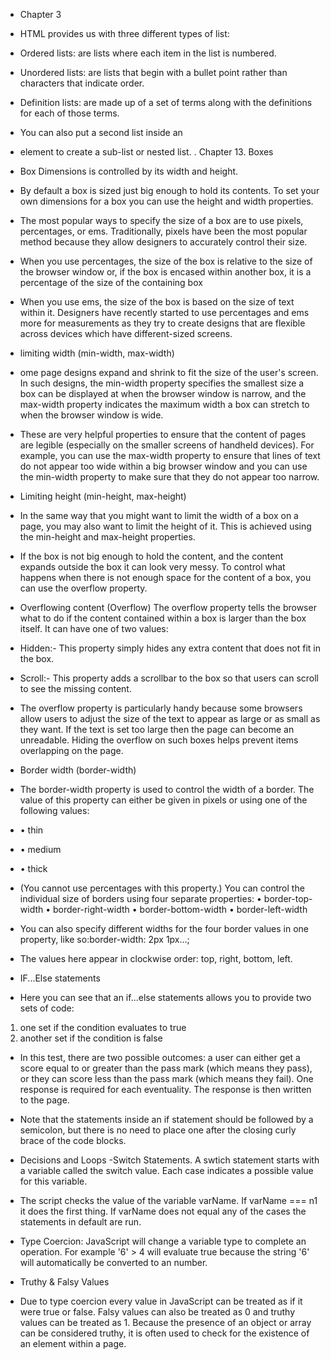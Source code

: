 - Chapter 3 
-  HTML provides us with three different types of list:
- Ordered lists: are lists where each item in the list is numbered. 
- Unordered lists: are lists that begin with a bullet point rather than characters that indicate order.
- Definition lists: are made up of a set of terms along with the definitions for each of those terms.
- You can also put a second list inside an <li> element to create a sub-list or nested list. 
. Chapter 13. Boxes
- Box Dimensions is controlled by its width and height. 
- By default a box is sized just big enough to hold its contents. To set your own dimensions for a box you can use the height and width properties.
- The most popular ways to specify the size of a box are to use pixels, percentages, or ems. Traditionally, pixels have been the most popular method because they allow designers to accurately control their size.
- When you use percentages, the size of the box is relative to the size of the browser window or, if the box is encased within another box, it is a percentage of the size of the containing box
- When you use ems, the size of the box is based on the size of text within it. Designers have recently started to use percentages and ems more for measurements as they try to create designs that are flexible across devices which have different-sized screens.
- limiting width (min-width, max-width)
- ome page designs expand and shrink to fit the size of the user's screen. In such designs, the min-width property specifies the smallest size a box can be displayed at when the browser window is narrow, and the max-width property indicates the maximum width a box can stretch to when the browser window is wide.
- These are very helpful properties to ensure that the content of pages are legible (especially on the smaller screens of handheld devices). For example, you can use the max-width property to ensure that lines of text do not appear too wide within a big browser window and you can use the min-width property to make sure that they do not appear too narrow.
- Limiting height (min-height, max-height)
- In the same way that you might want to limit the width of a box on a page, you may also want to limit the height of it. This is achieved using the min-height and max-height properties.
- If the box is not big enough to hold the content, and the content expands outside the box it can look very messy. To control what happens when there is not enough space for the content of a box, you can use the overflow property. 
- Overflowing content (Overflow)
The overflow property tells the browser what to do if the content contained within a box is larger than the box itself. It can have one of two values:
- Hidden:- This property simply hides any extra content that does not fit in the box.
- Scroll:- This property adds a scrollbar to the box so that users can scroll to see the missing content.
- The overflow property is particularly handy because some browsers allow users to adjust the size of the text to appear as large or as small as they want. If the text is set too large then the page can become an unreadable. Hiding the overflow on such boxes helps prevent items overlapping on the page.
- Border width (border-width)
- The border-width property is used to control the width of a border. The value of this property can either be given in pixels or using one of the following values:
- •	thin
- •	medium
- •	thick
- (You cannot use percentages with this property.) You can control the individual size of borders using four separate properties:
•	border-top-width
•	border-right-width
•	border-bottom-width
•	border-left-width
- You can also specify different widths for the four border values in one property, like so:border-width: 2px 1px…;

- The values here appear in clockwise order: top, right, bottom, left.
- IF...Else statements

- Here you can see that an if...else statements allows you to provide two sets of code:
1.	one set if the condition evaluates to true
2.	another set if the condition is false
- In this test, there are two possible outcomes: a user can either get a score equal to or greater than the pass mark (which means they pass), or they can score less than the pass mark (which means they fail). One response is required for each eventuality. The response is then written to the page.
- Note that the statements inside an if statement should be followed by a semicolon, but there is no need to place one after the closing curly brace of the code blocks.

- Decisions and Loops
 -Switch Statements. A swtich statement starts with a variable called the switch value. Each case indicates a possible value for this variable.

- The script checks the value of the variable varName. If varName === n1 it does the first thing. If varName does not equal any of the cases the statements in default are run.
- Type Coercion: JavaScript will change a variable type to complete an operation. For example '6' > 4 will evaluate true because the string '6' will automatically be converted to an number.
- Truthy & Falsy Values
- Due to type coercion every value in JavaScript can be treated as if it were true or false. Falsy values can also be treated as 0 and truthy values can be treated as 1.
Because the presence of an object or array can be considered truthy, it is often used to check for the existence of an element within a page.